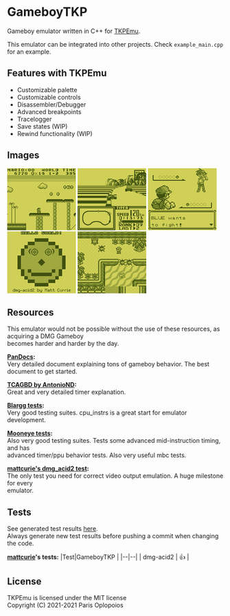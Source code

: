 # GameboyTKP
Gameboy emulator written in C++ for [TKPEmu](https://github.com/OFFTKP/TKPEmu).

This emulator can be integrated into other projects. Check `example_main.cpp` for an example.

## Features with TKPEmu
 - Customizable palette
 - Customizable controls
 - Disassembler/Debugger
 - Advanced breakpoints
 - Tracelogger
 - Save states (WIP)
 - Rewind functionality (WIP)

## Images
![Super Mario Land](./Images/sml.bmp)
![F-1 Race](./Images/f1.bmp)
![Pokemon Red](./Images/red.bmp)
![dmg-acid2](./Images/test.bmp)
![Zelda](./Images/zd.bmp)

## Resources
This emulator would not be possible without the use of these resources, as acquiring a DMG Gameboy     
becomes harder and harder by the day.

**[PanDocs](https://gbdev.io/pandocs/):**    
Very detailed document explaining tons of gameboy behavior. The best document to get started.

**[TCAGBD by AntonioND](https://github.com/AntonioND/giibiiadvance/blob/master/docs/TCAGBD.pdf):**    
Great and very detailed timer explanation.    

**[Blargg tests](https://github.com/retrio/gb-test-roms):**    
Very good testing suites. cpu_instrs is a great start for emulator development.    

**[Mooneye tests](https://github.com/Gekkio/mooneye-test-suite/):**    
Also very good testing suites. Tests some advanced mid-instruction timing, and has      
advanced timer/ppu behavior tests. Also very useful mbc tests.    

**[mattcurie's dmg_acid2 test](https://github.com/mattcurrie/dmg-acid2):**    
The only test you need for correct video output emulation. A huge milestone for every     
emulator.

## Tests

See generated test results [here](./TEST_RESULTS.md).    
Always generate new test results before pushing a commit when changing the code.

**[mattcurie](https://github.com/mattcurrie)'s tests:**
|Test|GameboyTKP  |
|--|--|
| dmg-acid2 | :+1: |

## License
TKPEmu is licensed under the MIT license    
Copyright (C) 2021-2021 Paris Oplopoios
